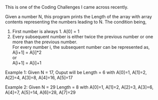 This is one of the Coding Challenges I came across recently.

Given a number N, this program prints the Length of the array with array contents representing the numbers leading to N. 
The condition being,             
1. First number is always 1. A[0] = 1        
2. Every subsequent number is either twice the previous number or one more than the previous number.        
   For every number i, the subsequent number can be represented as,              
   A[i+1] = A[i]*2         
       or            
   A[i+1] = A[i]+1 

Example 1: Given N = 17, Ouput will be Length = 6 with
A[0]=1, A[1]=2, A[2]=4, A[3]=8, A[4]=16, A[5]=17

Example 2: Given N = 29 Length = 8 with
A[0]=1, A[1]=2, A[2]=3, A[3]=6, A[4]=7, A[5]=14, A[6]=28, A[7]=29

